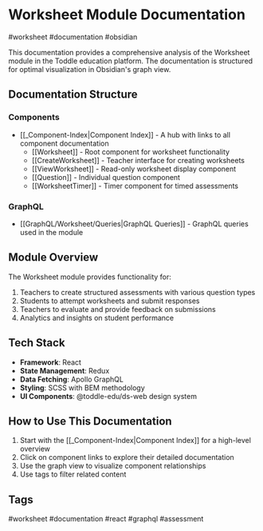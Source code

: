 # Worksheet Module Documentation

#worksheet #documentation #obsidian

This documentation provides a comprehensive analysis of the Worksheet module in the Toddle education platform. The documentation is structured for optimal visualization in Obsidian's graph view.

## Documentation Structure

### Components

- [[_Component-Index|Component Index]] - A hub with links to all component documentation
  - [[Worksheet]] - Root component for worksheet functionality
  - [[CreateWorksheet]] - Teacher interface for creating worksheets
  - [[ViewWorksheet]] - Read-only worksheet display component
  - [[Question]] - Individual question component
  - [[WorksheetTimer]] - Timer component for timed assessments

### GraphQL

- [[GraphQL/Worksheet/Queries|GraphQL Queries]] - GraphQL queries used in the module

## Module Overview

The Worksheet module provides functionality for:

1. Teachers to create structured assessments with various question types
2. Students to attempt worksheets and submit responses
3. Teachers to evaluate and provide feedback on submissions
4. Analytics and insights on student performance

## Tech Stack

- **Framework**: React
- **State Management**: Redux
- **Data Fetching**: Apollo GraphQL
- **Styling**: SCSS with BEM methodology
- **UI Components**: @toddle-edu/ds-web design system

## How to Use This Documentation

1. Start with the [[_Component-Index|Component Index]] for a high-level overview
2. Click on component links to explore their detailed documentation
3. Use the graph view to visualize component relationships
4. Use tags to filter related content

## Tags

#worksheet #documentation #react #graphql #assessment
